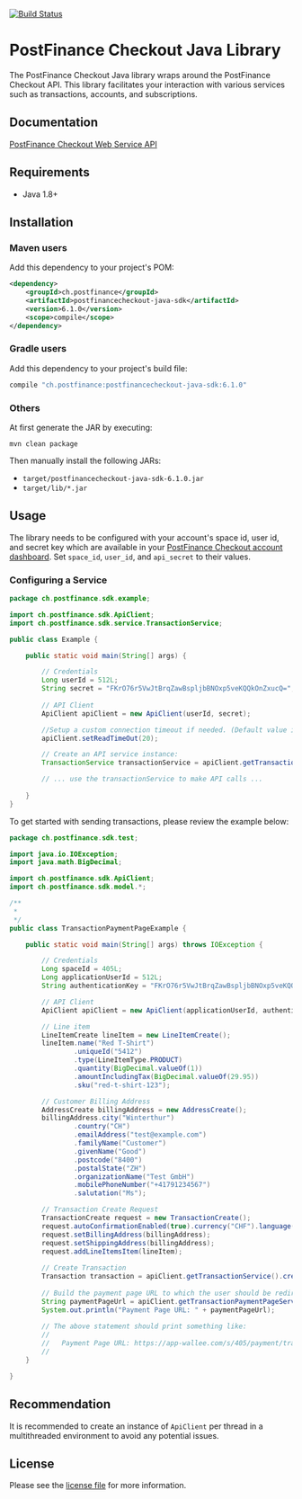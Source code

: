 [![Build Status](https://travis-ci.org/pfpayments/java-sdk.svg?branch=master)](https://travis-ci.org/pfpayments/java-sdk)

# PostFinance Checkout Java Library

The PostFinance Checkout Java library wraps around the PostFinance Checkout API. This library facilitates your interaction with various services such as transactions, accounts, and subscriptions.


## Documentation

[PostFinance Checkout Web Service API](https://checkout.postfinance.ch/doc/api/web-service)

## Requirements

- Java 1.8+

## Installation

### Maven users

Add this dependency to your project's POM:

```xml
<dependency>
    <groupId>ch.postfinance</groupId>
    <artifactId>postfinancecheckout-java-sdk</artifactId>
    <version>6.1.0</version>
    <scope>compile</scope>
</dependency>
```

### Gradle users

Add this dependency to your project's build file:

```groovy
compile "ch.postfinance:postfinancecheckout-java-sdk:6.1.0"
```

### Others

At first generate the JAR by executing:

```shell
mvn clean package
```

Then manually install the following JARs:

* `target/postfinancecheckout-java-sdk-6.1.0.jar`
* `target/lib/*.jar`

## Usage
The library needs to be configured with your account's space id, user id, and secret key which are available in your [PostFinance Checkout
account dashboard](https://checkout.postfinance.ch/account/select). Set `space_id`, `user_id`, and `api_secret` to their values.

### Configuring a Service

```java
package ch.postfinance.sdk.example;

import ch.postfinance.sdk.ApiClient;
import ch.postfinance.sdk.service.TransactionService;

public class Example {

    public static void main(String[] args) {

        // Credentials
        Long userId = 512L;
        String secret = "FKrO76r5VwJtBrqZawBspljbBNOxp5veKQQkOnZxucQ=";
        
        // API Client
        ApiClient apiClient = new ApiClient(userId, secret);

        //Setup a custom connection timeout if needed. (Default value is: 25 seconds)
        apiClient.setReadTimeOut(20);

        // Create an API service instance:
        TransactionService transactionService = apiClient.getTransactionService();

        // ... use the transactionService to make API calls ...
        
    }
}
```

To get started with sending transactions, please review the example below:

```java
package ch.postfinance.sdk.test;

import java.io.IOException;
import java.math.BigDecimal;

import ch.postfinance.sdk.ApiClient;
import ch.postfinance.sdk.model.*;

/**
 * 
 */
public class TransactionPaymentPageExample {

	public static void main(String[] args) throws IOException {

	    // Credentials
        Long spaceId = 405L;
        Long applicationUserId = 512L;
        String authenticationKey = "FKrO76r5VwJtBrqZawBspljbBNOxp5veKQQkOnZxucQ=";

	    // API Client
	    ApiClient apiClient = new ApiClient(applicationUserId, authenticationKey);

        // Line item
        LineItemCreate lineItem = new LineItemCreate();
        lineItem.name("Red T-Shirt")
                .uniqueId("5412")
                .type(LineItemType.PRODUCT)
                .quantity(BigDecimal.valueOf(1))
                .amountIncludingTax(BigDecimal.valueOf(29.95))
                .sku("red-t-shirt-123");

        // Customer Billing Address
        AddressCreate billingAddress = new AddressCreate();
        billingAddress.city("Winterthur")
                .country("CH")
                .emailAddress("test@example.com")
                .familyName("Customer")
                .givenName("Good")
                .postcode("8400")
                .postalState("ZH")
                .organizationName("Test GmbH")
                .mobilePhoneNumber("+41791234567")
                .salutation("Ms");

	    // Transaction Create Request
	    TransactionCreate request = new TransactionCreate();
        request.autoConfirmationEnabled(true).currency("CHF").language("en-US");
        request.setBillingAddress(billingAddress);
        request.setShippingAddress(billingAddress);
        request.addLineItemsItem(lineItem);
        
        // Create Transaction
        Transaction transaction = apiClient.getTransactionService().create(spaceId, request);
        
        // Build the payment page URL to which the user should be redirected when the payment page should be used:
        String paymentPageUrl = apiClient.getTransactionPaymentPageService().paymentPageUrl(spaceId, transaction.getId());
        System.out.println("Payment Page URL: " + paymentPageUrl);
        
        // The above statement should print something like:
        //
        //   Payment Page URL: https://app-wallee.com/s/405/payment/transaction/pay/[transaction ID]?securityToken=[some token]
        //
	}

}

```
## Recommendation

It is recommended to create an instance of `ApiClient` per thread in a multithreaded environment to avoid any potential issues.

## License

Please see the [license file](https://github.com/pfpayments/java-sdk/blob/master/LICENSE) for more information.

